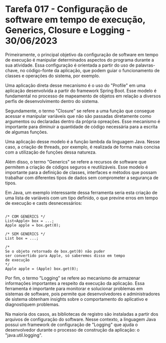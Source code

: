 # Tarefa 017 - Configuração de software em tempo de execução, Generics, Closure e Logging - 30/06/2023

Primeiramente, o principal objetivo da configuração de software em tempo de execução é manipular determinados aspectos do programa durante a sua atividade.
Essa configuração é orientada a partir do uso de palavras-chave, no código-fonte da aplicação, que podem guiar o funcionamento de classes e operações do sistema, por exemplo.

Uma aplicação direta desse mecanismo é o uso do "Profile" em uma aplicação desenvolvida a partir do framework Spring Boot.
Esse modelo é fundamental no processo de mapeamento de objetos em relação a diversos perfis de desenvolvimento dentro do sistema.

Segundamente, o termo "Closure" se refere a uma função que consegue acessar e manipular variáveis que não são passadas diretamente como argumentos ou declaradas dentro da própria opreações.
Esse mecanismo é importante para diminuir a quantidade de código necessária para a escrita de algumas funções.

Uma aplicação desse modelo é a função lambda da linguagem Java. Nesse caso, a criação de threads, por exemplo, é realizada de forma mais concisa com a utilização de funções dessa natureza.

Além disso, o termo "Generics" se refere a recursos de software que permitem a criação de códigos seguros e reutilizáveis.
Esse modelo é importante para a definição de classes, interfaces e métodos que possam trabalhar com diferentes tipos de dados sem comprometer a segurança de tipos.

Em Java, um exemplo interessante dessa ferramenta seria esta criação de uma lista de variáveis com um tipo definido, o que previne erros em tempo de execução e casts desnecessários:

```

/* COM GENERICS */
List<Apple> box = ...;
Apple apple = box.get(0);

/* SEM GENERICS */
List box = ...;

/*
Se o objeto retornado de box.get(0) não puder
ser convertido para Apple, só saberemos disso em tempo
de execução
*/
Apple apple = (Apple) box.get(0);

```

Por fim, o termo "Logging" se refere ao mecanismo de armazenar informações importantes a respeito da execução da aplicação.
Essa ferramenta é importante para monitorar e solucionar problemas em sistemas de software, pois permite que desenvolvedores e administradores de sistema obtenham insights sobre o comportamento do aplicativo e diagnostiquem problemas.

Na maioria dos casos, as bibliotecas de registro são instaladas a partir dos arquivos de configuração do software.
Nesse contexto, a linguagem Java possui um framework de configuração de "Logging" que ajuda o desenvolvedor durante o processo de construção da aplicação: o "java.util.logging".
